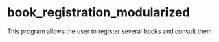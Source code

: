 # book_registration_modularized
 This program allows the user to register several books and consult them
